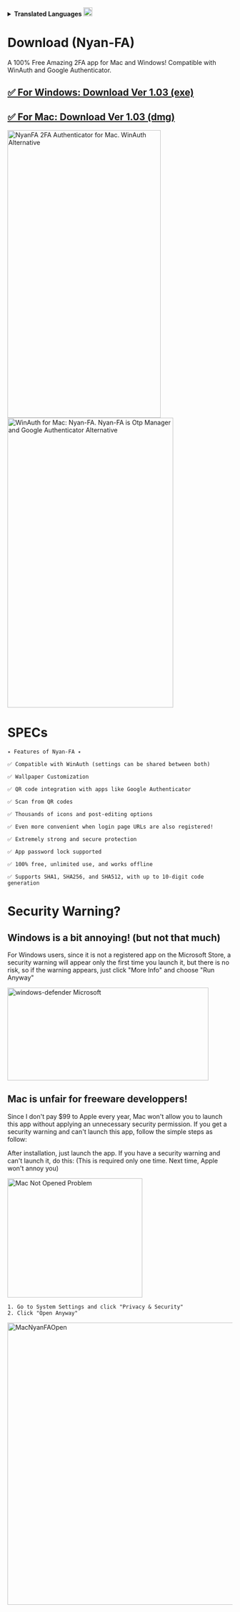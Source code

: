 <details>
<summary><b>Translated Languages <img width="20" height="20" alt="translate" src="https://github.com/user-attachments/assets/3fdd06d6-0bf8-4144-bea5-00950619972c" /></b></summary>

<p>　🔷 <a href="https://exis9.github.io/Nyan-FA/langs/en.html?f" target=_blank><small>English</small></a></p>
<p>　🔷 <a href="https://exis9.github.io/Nyan-FA/langs/ja.html?f" target=_blank><small>Japanese(日本語)</small></a>　|　<a href="https://exis9.github.io/Nyan-FA/langs/ko.html?f" target=_blank><small>Korean(한국어)</small></a></p>
<p>　🔷 <a href="https://exis9.github.io/Nyan-FA/langs/zh.html?f" target=_blank><small>Simplified Chinese(简体中文)</small></a>　|　<a href="https://exis9.github.io/Nyan-FA/langs/zh-tw.html?f" target=_blank><small>Traditional Chinese(繁體中文)</small></a></p>
<p>　🔷 <a href="https://exis9.github.io/Nyan-FA/langs/es.html?f" target=_blank><small>Spanish(Español)</small></a>　|　<a href="https://exis9.github.io/Nyan-FA/langs/pt.html?f" target=_blank><small>Portuguese(Português)</small></a></p>
<p>　🔷 <a href="https://exis9.github.io/Nyan-FA/langs/fr.html?f" target=_blank><small>French(Français)</small></a></p>
<p>　🔷 <a href="https://exis9.github.io/Nyan-FA/langs/de.html?f" target=_blank><small>German(Deutsch)</small></a>　|　<a href="https://exis9.github.io/Nyan-FA/langs/nl.html?f" target=_blank><small>Dutch(Nederlands)</small></a></p>
<p>　🔷 <a href="https://exis9.github.io/Nyan-FA/langs/it.html?f" target=_blank><small>Italian(Italiano)</small></a>　|　<a href="https://exis9.github.io/Nyan-FA/langs/el.html?f" target=_blank><small>Greek(Ελληνικά)</small></a></p>
<p>　🔷 <a href="https://exis9.github.io/Nyan-FA/langs/ru.html?f" target=_blank><small>Russian(Русский)</small></a></p>
<p>　🔷 <a href="https://exis9.github.io/Nyan-FA/langs/ar.html?f" target=_blank><small>Arabic(عربي)</small></a></p>
<p>　🔷 <a href="https://exis9.github.io/Nyan-FA/langs/hi.html?f" target=_blank><small>Hindi(हिन्दी)</small></a></p>
<p>　🔷 <a href="https://exis9.github.io/Nyan-FA/langs/id.html?f" target=_blank><small>Indonesian(Bahasa Indonesia)</small></a></p>
<p>　🔷 <a href="https://exis9.github.io/Nyan-FA/langs/sv.html?f" target=_blank><small>Swedish(Svenska)</small></a>　|　<a href="https://exis9.github.io/Nyan-FA/langs/fi.html?f" target=_blank><small>Finnish(Suomi)</small></a></p>
<p>　🔷 <a href="https://exis9.github.io/Nyan-FA/langs/pl.html?f" target=_blank><small>Polish(Polski)</small></a></p>
<p>　🔷 <a href="https://exis9.github.io/Nyan-FA/langs/tr.html?f" target=_blank><small>Turkish(Türkçe)</small></a></p>
</details>

# Download (Nyan-FA)

A 100% Free Amazing 2FA app for Mac and Windows!
Compatible with WinAuth and Google Authenticator.

## [✅️ For Windows: Download Ver 1.03 (exe)](https://github.com/exis9/Nyan-FA/releases/download/v1.03(Windows)/Nyan-FA.1.0.3.exe)
## [✅️ For Mac: Download Ver 1.03 (dmg)](https://github.com/exis9/Nyan-FA/releases/download/v1.03(Mac)/Nyan-FA-1.0.3.dmg)

<img width="343" height="644" alt="NyanFA 2FA Authenticator for Mac. WinAuth Alternative" src="https://github.com/user-attachments/assets/0efe9952-ee1a-4f2a-a3cf-39b49a73e7de" />

<img width="371" height="649" alt="WinAuth for Mac: Nyan-FA. Nyan-FA is Otp Manager and Google Authenticator Alternative" src="https://github.com/user-attachments/assets/bce54350-ccb6-4a53-88f1-55d49f720311" />


# SPECs
```
✴️ Features of Nyan-FA ✴️

✅️ Compatible with WinAuth (settings can be shared between both)

✅️ Wallpaper Customization

✅️ QR code integration with apps like Google Authenticator

✅️ Scan from QR codes

✅️ Thousands of icons and post-editing options

✅️ Even more convenient when login page URLs are also registered!

✅️ Extremely strong and secure protection

✅️ App password lock supported

✅️ 100% free, unlimited use, and works offline

✅️ Supports SHA1, SHA256, and SHA512, with up to 10-digit code generation
```

# Security Warning?

## Windows is a bit annoying! (but not that much)
For Windows users, since it is not a registered app on the Microsoft Store, a security warning will appear only the first time you launch it, but there is no risk, so if the warning appears, just click "More Info" and choose "Run Anyway"

<img width="450" height="208" alt="windows-defender Microsoft" src="https://github.com/user-attachments/assets/c774799d-3b4c-4916-9e24-0ee20f649415" />



## Mac is unfair for freeware developpers!
Since I don't pay $99 to Apple every year, Mac won't allow you to launch this app without applying an unnecessary security permission.
If you get a security warning and can't launch this app, follow the simple steps as follow:

After installation, just launch the app. If you have a security warning and can't launch it, do this:
(This is required only one time. Next time, Apple won't annoy you)

<img width="302" height="267" alt="Mac Not Opened Problem" src="https://github.com/user-attachments/assets/95864ee1-b552-4c50-915a-4919846b0412" />


```
1. Go to System Settings and click "Privacy & Security"
2. Click "Open Anyway"
```
<img width="723" height="632" alt="MacNyanFAOpen" src="https://github.com/user-attachments/assets/ada84b63-bf2e-47c4-bcb0-6c84c108993c" />

